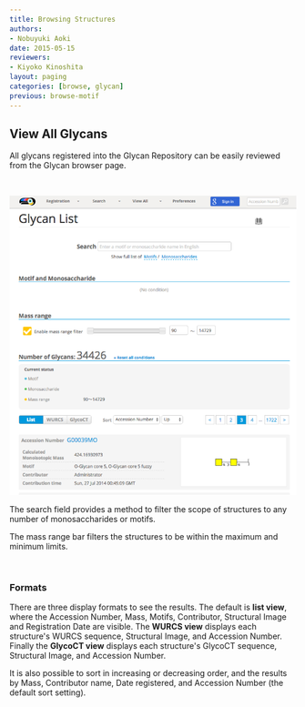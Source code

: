 ```yaml
---
title: Browsing Structures
authors:
- Nobuyuki Aoki
date: 2015-05-15
reviewers:
- Kiyoko Kinoshita
layout: paging
categories: [browse, glycan]
previous: browse-motif
---
```


View All Glycans
------------

All glycans registered into the Glycan Repository can be easily reviewed from the Glycan browser page.

<br>

![Glytoucan Glycan Browser](/images/manual/browse-glycan.png)

The search field provides a method to filter the scope of structures to any number of monosaccharides or motifs.

The mass range bar filters the structures to be within the maximum and minimum limits.

<br>

### Formats

There are three display formats to see the results.  The default is **list view**, where the Accession Number, Mass, Motifs, Contributor, Structural Image and Registration Date are visible.  The **WURCS view** displays each structure's WURCS sequence, Structural Image, and Accession Number.  Finally the **GlycoCT view** displays each structure's GlycoCT sequence, Structural Image, and Accession Number.

It is also possible to sort in increasing or decreasing order, and the results by Mass, Contributor name, Date registered, and Accession Number (the default sort setting).
